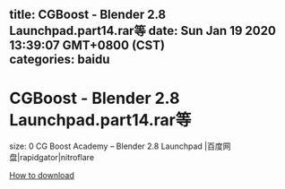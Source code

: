
title: CGBoost - Blender 2.8 Launchpad.part14.rar等
date: Sun Jan 19 2020 13:39:07 GMT+0800 (CST)    
categories: baidu
---

# CGBoost - Blender 2.8 Launchpad.part14.rar等
size: 0
 CG Boost Academy – Blender 2.8 Launchpad |百度网盘|rapidgator|nitroflare
 

[How to download](https://bpcam.bemobtrk.com/go/2ceec3aa-1ca2-46d6-b9ff-aaa5c184517c?jno=5009)